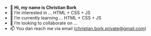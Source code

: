 - 👋 **Hi, my name is Christian Bork**
- 👀 I’m interested in ... HTML + CSS + JS
- 🌱 I’m currently learning ... HTML + CSS + JS
- 💞️ I’m looking to collaborate on ...
- 📫 You dan reach me via email (christian.bork.private@gmail.com)

<!---
Borkkris/Borkkris is a ✨ special ✨ repository because its `README.md` (this file) appears on your GitHub profile.
You can click the Preview link to take a look at your changes.
--->
